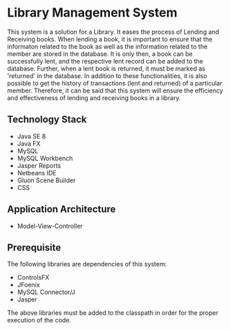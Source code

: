 # Library Management System

This system is a solution for a Library. It eases the process of Lending and Receiving books. 
When lending a book, it is important to ensure that 
the informaton related to the book as well as the information related to the member are stored in the database.
It is only then, a book can be successfully lent, and the respective lent record can be added to the database.
Further, when a lent book is returned, it must be marked as 'returned' in the database.
In addition to these functionalities, it is also possible to 
get the history of transactions (lent and returned) of a particular member. 
Therefore, it can be said that this system will ensure the efficiency and effectiveness of 
lending and receiving books in a library.

## Technology Stack
* Java SE 8
* Java FX
* MySQL
* MySQL Workbench
* Jasper Reports
* Netbeans IDE
* Gluon Scene Builder
* CSS

## Application Architecture
* Model-View-Controller

## Prerequisite
The following libraries are dependencies of this system:
* ControlsFX
* JFoenix
* MySQL Connector/J
* Jasper

The above libraries must be added to the classpath in order for the proper execution of the code.
